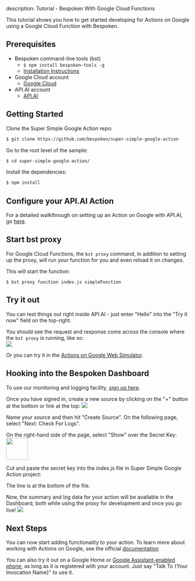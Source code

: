 description: Tutorial - Bespoken With Google Cloud Functions

This tutorial shows you how to get started developing for Actions on Google using a Google Cloud Function with Bespoken.

## Prerequisites

* Bespoken command-line tools (bst)
    * `$ npm install bespoken-tools -g`
    * [Installation Instructions](/getting_started/)
* Google Cloud account
    * [Google Cloud](https://console.cloud.google.com/)
* API.AI account
    * [API.AI](https://api.ai/)

## Getting Started

Clone the Super Simple Google Action repo:

```bash
$ git clone https://github.com/bespoken/super-simple-google-action
```

Go to the root level of the sample:
```bash
$ cd super-simple-google-action/
```

Install the dependencies:
```bash
$ npm install
```

## Configure your API.AI Action
For a detailed walkthrough on setting up an Action on Google with API.AI, go [here](tutorial_configuring_api_ai).

## Start bst proxy

For Google Cloud Functions, the `bst proxy` command, in addition to setting up the proxy, will run your function for you and even reload it on changes.

This will start the function:

```
$ bst proxy function index.js simpleFunction
```

## Try it out
You can test things out right inside API.AI - just enter "Hello" into the "Try it now" field on the top-right.

You should see the request and response come across the console where the `bst proxy` is running, like so:  
<img src='../../assets/images/api-ai-try-it-bst.png' />

Or you can try it in the [Actions on Google Web Simulator](https://developers.google.com/actions/tools/web-simulator).

## Hooking into the Bespoken Dashboard
To use our monitoring and logging facility, [sign up here](https://bespoken.tools/dashboard).

Once you have signed in, create a new source by clicking on the "+" button at the bottom or link at the top:
<img src='../../assets/images/dashboard-source-adding.png' />

Name your source and then hit "Create Source". On the following page, select "Next: Check For Logs".

On the right-hand side of the page, select "Show" over the Secret Key:
<img src='../../assets/images/dashboard-secretkey.png' style='height: 60px !important' />

Cut and paste the secret key into the index.js file in Super Simple Google Action project:
<script src="https://gist.github.com/jkelvie/6bd2f5c7eb11fd6307fa538b0f918557.js"></script>

The line is at the bottom of the file.

Now, the summary and log data for your action will be available in the Dashboard, both while using the proxy for development and once you go live!
<img src='../../assets/images/dashboard-logs-actions.png' />

## Next Steps
You can now start adding functionality to your action. To learn more about working with Actions on Google, see the official [documentation](https://developers.google.com/actions/)

You can also try it out on a Google Home or [Google Assistant-enabled phone](https://assistant.google.com), as long as it is registered with your account.
Just say "Talk To {Your Invocation Name}" to use it.
